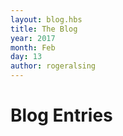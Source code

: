 ```yaml
---
layout: blog.hbs
title: The Blog
year: 2017
month: Feb
day: 13
author: rogeralsing
---
```


# Blog Entries

